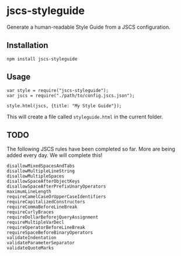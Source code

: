# jscs-styleguide
Generate a human-readable Style Guide from a JSCS configuration.  

## Installation

    npm install jscs-styleguide

## Usage

    var style = require("jscs-styleguide");
    var jscs = require("./path/to/config.jscs.json");

    style.html(jscs, {title: "My Style Guide"});

This will create a file called `styleguide.html` in the current folder.

## TODO

The following JSCS rules have been completed so far. More are being added every day. We will complete this!

    disallowMixedSpacesAndTabs
    disallowMultipleLineString
    disallowMultipleSpaces
    disallowSpaceAfterObjectKeys
    disallowSpaceAfterPrefixUnaryOperators
    maximumLineLength
    requireCamelCaseOrUpperCaseIdentifiers
    requireCapitalizedConstructors
    requireCommaBeforeLineBreak
    requireCurlyBraces
    requireDollarBeforejQueryAssignment
    requireMultipleVarDecl
    requireOperatorBeforeLineBreak
    requireSpaceBeforeBinaryOperators
    validateIndentation
    validateParameterSeparator
    validateQuoteMarks
    

